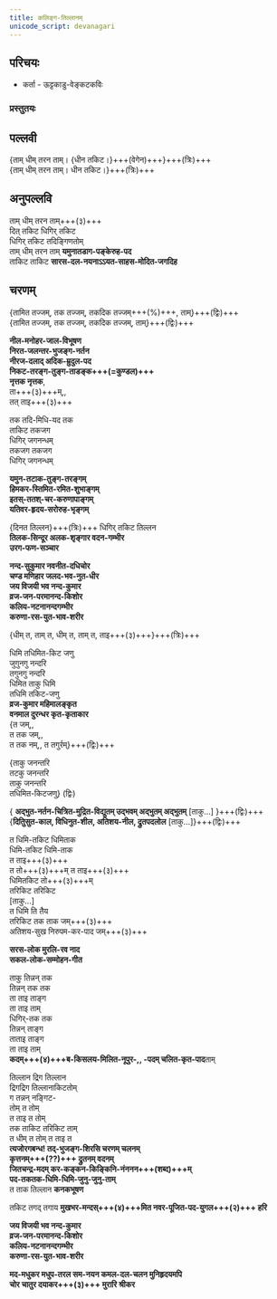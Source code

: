 ```yaml
---  
title: कलिङ्ग-तिल्लानम्  
unicode_script: devanagari  
---  
```


## परिचयः  
- कर्ता - ऊट्टकाडु-वेङ्कटकविः  

### प्रस्तुतयः
<div class="videoEmbed"  caption="Needamangalam Krishnamurthy Bhagavatar" src="https://youtu.be/XfulwbuBmR0?t=219"></div>

<div class="videoEmbed"  caption="Giridharan with lyrics" src="https://www.youtube.com/watch?v=fz4hVMJG1ck"></div>


## पल्लवी  

{ताम् धीम् तरन ताम्। {धीन तकिट।}+++(वेगेन)+++}+++(त्रिः)+++    
{ताम् धीम् तरन ताम्। धीन तकिट।}+++(त्रिः)+++  

## अनुपल्लवि  

ताम् धीम् तरन ताम्+++(३)+++  
दित् तकिट धिगिर् तकिट  
धिगिर् तकिट तदिङ्गिणतोम्  
ताम् धीम् तरन ताम् **यमुनातडाग-पङ्केरुह-पद**  
ताकिट ताकिट **सारस-दल-नयनाऽऽयत-साहस-मोदित-जगदिह**  

## चरणम्  

{तामित तज्जम्, तक तज्जम्, तकदिक तज्जम्+++(%)+++, ताम्}+++(द्विः)+++  
{तामित तज्जम्, तक तज्जम्, तकदिक तज्जम्, ताम्}+++(द्विः)+++    

**नील-मनोहर-जाल-विभूषण  
निरत-जलन्तर-भुजङ्ग-नर्तन  
नीरज-दलाद् अदिक-म्रुदुल-पद  
निकट-तरङ्ग-तुङ्ग-ताडङ्क+++(=कुण्डल)+++  
नृत्तक नृत्तक**,  
ता+++(३)+++म्,,  
तत् ताइ+++(३)+++  

तक तदि-मिधि-यद तक  
ताकिट तकजग  
धिगिर् जगनन्धम्  
तकजग तकजग  
धिगिर् जगनन्धम्  

**यमुन-तटाक-तुङ्ग-तरङ्गम्  
हिमकर-स्तिमित-रमित-शुभाङ्गम्  
इतस्-ततश्-चर-करुणापाङ्गम्  
यतिवर-हृदय-सरोरुह-भृङ्गम्**  

{दिनत तिल्लन}+++(त्रिः)+++ 
धिगिर् तकिट तिल्लन  
**तिलक-सिन्दूर अलक-शृङ्गार वदन-गम्भीर  
उरग-फण-सञ्चार**

**नन्द-सुकुमार नवनीत-दधिचोर  
चण्ड मणिहार जलद-भव-नुत-धीर  
जय विजयी भव नन्द-कुमार  
व्रज-जन-परमानन्द-किशोर  
कलिय-नटनानन्दगम्भीर  
करुणा-रस-युत-भाव-शरीर**  

{धीम् त, ताम् त, धीम् त, ताम् त, ताइ+++(३)+++}+++(त्रिः)+++  

धिमि तधिमित-किट जणु  
जुगुनगु नन्दरि  
तगुनगु नन्दरि  
धिमित ताकु धिमि  
तधिमि तकिट-जणु  
**व्रज-कुमार महिमालङ्कृत  
वनमाल दुरन्धर कृत-कृताकार**  
{त जम्,,  
त तक जम्,,  
त तक नम्,,
त तगुर्रम्}+++(द्विः)+++  

{ताकु जनन्तरि  
तटकु जनन्तरि  
ताकु जनन्तरि  
तधिमित-किटजणु} (द्विः)  

{
**अद्भुत-नर्तन-चित्रित-मुद्रित-विद्युतम् उद्भवम् अद्भुतम् अद्भुतम्** 
[ताकु…]
}+++(द्विः)+++  
{**दितिुसुत-काल, विधिनुत-शील, अतिशय-नील, द्रुतपदलोल** [ताकु…]}+++(द्विः)+++  

त धिमि-तकिट धिमिताक  
धिमि-तकिट धिमि-ताक  
त ताइ+++(३)+++  
त तो+++(३)+++म्
त ताइ+++(३)+++  
धिमितकिट तो+++(३)+++म्  
तरिकिट तरिकिट  
[ताकु…]  
त धिमि ति तैय  
तरिकिट तक ताक जम्+++(३)+++  
अतिशय-सुख निरुपम-कर-पाद जम्+++(३)+++  

**सरस-लोक मुरलि-रव नाद  
सकल-लोक-सम्मोहन-गीत**  

ताकु तिन्नन् तक  
तिन्नन् तक तक  
ता ताइ ताङ्ग  
ता ताइ ताम्  
धिगिर्-तक तक  
तिन्नन् ताङ्ग  
ताताइ ताङ्ग  
ता ताइ ताम्  
**कदम्+++(४)+++ब-किसलय-मिलित-नूपुर-,,
-पदम् चलित-कृत-पाद**ताम्  

तिल्लान द्रिग तिल्लान  
द्रिगद्रिग तिल्लानाकिटतोम्  
ग तन्नन् नङ्गिट-  
तोम् त तोम्  
त ताइ त तोम्  
तक ताकिट तरिकिट ताम्  
त धीम् त तोम् त ताइ त  
**त्यजोरगबन्ध! तद्-भुजङ्ग-शिरसि चरणम् चलनम्  
कृत्तनम्+++(??)+++ द्रुतनम् वदनम्  
जितचन्द्र-मदम् कर-कङ्कन-किङ्किनि-नंननन+++(शब्द)+++म्  
पद-तकतक-धिमि-धिमि-जुनु-जुनु-ताम्**  
त ताक तिल्लान **कनकभूषण**  

तकिट तगद् तगाय **मुखभर-मन्दस्+++(४)+++मित नवर-पूजित-पद-युगल+++(२)+++ हरि**  

**जय विजयी भव नन्द-कुमार  
व्रज-जन-परमानन्द-किशोर  
कलिय-नटनानन्दगम्भीर  
करुणा-रस-युत-भाव-शरीर**  

**मद-मधुकर मधुप-तरल सम-नयन कमल-दल-चलन 
मुनिहृदयमपि  
चोर चातुर दयाकर+++(३)+++ मुरारि श्रीकर**  